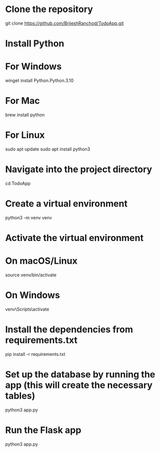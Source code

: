 # Clone the repository
git clone https://github.com/BrijeshRanchod/TodoApp.git

# Install Python 
# For Windows
winget install Python.Python.3.10

# For Mac
brew install python

# For Linux
sudo apt update
sudo apt install python3

# Navigate into the project directory
cd TodoApp

# Create a virtual environment
python3 -m venv venv

# Activate the virtual environment
# On macOS/Linux
source venv/bin/activate

# On Windows
venv\Scripts\activate

# Install the dependencies from requirements.txt
pip install -r requirements.txt

# Set up the database by running the app (this will create the necessary tables)
python3 app.py

# Run the Flask app
python3 app.py
